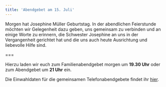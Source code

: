 ```yaml
---
title: 'Abendgebet am 15. Juli'
---
```


Morgen hat Josephine Müller Geburtstag. In der abendlichen Feierstunde möchten wir Gelegenheit dazu geben, uns gemeinsam zu verbinden und an einige Worte zu erinnern, die Schwester Josephine an uns in der Vergangenheit gerichtet hat und die uns auch heute Ausrichtung und liebevolle Hilfe sind.

===

Hierzu laden wir euch zum Familienabendgebet morgen um **19.30 Uhr** oder zum Abendgebet um **21 Uhr** ein. 

Die Einwahldaten für die gemeinsamen Telefonabendgebete findet ihr [hier](https://www.smh-gemeinden.de/news/taegliches-familienabendgebet).
